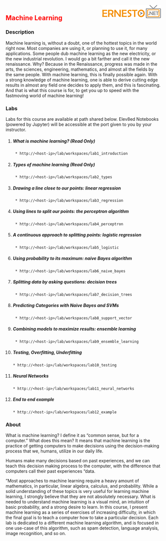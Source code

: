 <img align="right" src="./logo.png">

<h2><span style="color:red;">Machine Learning</span></h2>

### Description
Machine learning is, without a doubt, one of the hottest topics in the world right now. Most
companies are using it, or planning to use it, for many applications. Some people dub machine
learning as the new electricity, or the new industrial revolution. I would go a bit farther and
call it the new renaissance. Why? Because in the Renaissance, progress was made in the arts,
the sciences, engineering, mathematics, and almost all the fields by the same people. With
machine learning, this is finally possible again. With a strong knowledge of machine learning,
one is able to derive cutting edge results in almost any field one decides to apply them, and
this is fascinating. And that is what this course is for, to get you up to speed with the fastmoving world of machine learning!

### Labs

Labs for this course are available at path shared below. Elev8ed Notebooks (powered by Jupyter) will be accessible at the port given to you by your instructor.

1. ##### What is machine learning? (Read Only)
		* http://<host-ip>/lab/workspaces/lab1_introduction
2. ##### Types of machine learning (Read Only)
		* http://<host-ip>/lab/workspaces/lab2_types
3. ##### Drawing a line close to our points: linear regression
		* http://<host-ip>/lab/workspaces/lab3_regression
4. ##### Using lines to split our points: the perceptron algorithm
		* http://<host-ip>/lab/workspaces/lab4_perceptron
5. ##### A continuous approach to splitting points: logistic regression
		* http://<host-ip>/lab/workspaces/lab5_logistic
6. ##### Using probability to its maximum: naive Bayes algorithm
		* http://<host-ip>/lab/workspaces/lab6_naive_bayes
7. ##### Splitting data by asking questions: decision trees
		* http://<host-ip>/lab/workspaces/lab7_decision_trees
8. ##### Predicting Categories with Naive Bayes and SVMs
		* http://<host-ip>/lab/workspaces/lab8_support_vector
9. ##### Combining models to maximize results: ensemble learning
		* http://<host-ip>/lab/workspaces/lab9_ensemble_learning
10. ##### Testing, Overfitting, Underfitting
		* http://<host-ip>/lab/workspaces/lab10_testing
11. ##### Neural Networks
		* http://<host-ip>/lab/workspaces/lab11_neural_networks
12. ##### End to end example
		* http://<host-ip>/lab/workspaces/lab12_example


### About

What is machine learning? I define it as “common sense, but for a computer.” What
does this mean? It means that machine learning is the practice of getting computers
to make decisions using the decision-making process that we, humans, utilize in our daily life.

Humans make many decisions based on past experiences, and we can teach this decision making process to the computer, with the difference that computers call their past
experiences “data.

”Most approaches to machine learning require a heavy amount of mathematics, in
particular, linear algebra, calculus, and probability. While a solid understanding of
these topics is very useful for learning machine learning, I strongly believe that they
are not absolutely necessary. What is needed to understand machine learning is a
visual mind, an intuition of basic probability, and a strong desire to learn.
In this course, I present machine learning as a series of exercises of increasing difficulty, in
which the final goal is to teach a computer how to take a particular decision. Each lab is
dedicated to a different machine learning algorithm, and is focused in one use-case of this
algorithm, such as spam detection, language analysis, image recognition, and so on. 